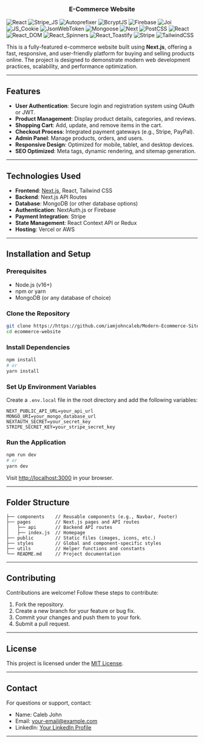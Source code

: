   <h3 align="center">E-Commerce Website</h3>
<div>
<img src="https://img.shields.io/badge/-React-61DAFB?style=for-the-badge&logo=react&logoColor=black" alt="React" />
<img src="https://img.shields.io/badge/-Stripe_JS-635BFF?style=for-the-badge&logo=stripe&logoColor=white" alt="Stripe_JS" />
<img src="https://img.shields.io/badge/-Autoprefixer-FF7139?style=for-the-badge&logo=autoprefixer&logoColor=white" alt="Autoprefixer" />
<img src="https://img.shields.io/badge/-BcryptJS-4E9A06?style=for-the-badge&logo=lock&logoColor=white" alt="BcryptJS" />
<img src="https://img.shields.io/badge/-Firebase-FFCA28?style=for-the-badge&logo=firebase&logoColor=black" alt="Firebase" />
<img src="https://img.shields.io/badge/-Joi-0052CC?style=for-the-badge&logo=joistack&logoColor=white" alt="Joi" />
<img src="https://img.shields.io/badge/-JS_Cookie-F7DF1E?style=for-the-badge&logo=javascript&logoColor=black" alt="JS_Cookie" />
<img src="https://img.shields.io/badge/-JsonWebToken-000000?style=for-the-badge&logo=jsonwebtokens&logoColor=white" alt="JsonWebToken" />
<img src="https://img.shields.io/badge/-Mongoose-800000?style=for-the-badge&logo=mongoose&logoColor=white" alt="Mongoose" />
<img src="https://img.shields.io/badge/-Next-000000?style=for-the-badge&logo=nextdotjs&logoColor=white" alt="Next" />
<img src="https://img.shields.io/badge/-PostCSS-DD3A0A?style=for-the-badge&logo=postcss&logoColor=white" alt="PostCSS" />
<img src="https://img.shields.io/badge/-React-61DAFB?style=for-the-badge&logo=react&logoColor=black" alt="React" />
<img src="https://img.shields.io/badge/-React_DOM-61DAFB?style=for-the-badge&logo=react&logoColor=black" alt="React_DOM" />
<img src="https://img.shields.io/badge/-React_Spinners-61DAFB?style=for-the-badge&logo=react&logoColor=black" alt="React_Spinners" />
<img src="https://img.shields.io/badge/-React_Toastify-FF7E41?style=for-the-badge&logo=react&logoColor=white" alt="React_Toastify" />
<img src="https://img.shields.io/badge/-Stripe-635BFF?style=for-the-badge&logo=stripe&logoColor=white" alt="Stripe" />
<img src="https://img.shields.io/badge/-TailwindCSS-38B2AC?style=for-the-badge&logo=tailwindcss&logoColor=white" alt="TailwindCSS" />


</div>

</div>

This is a fully-featured e-commerce website built using **Next.js**, offering a fast, responsive, and user-friendly platform for buying and selling products online. The project is designed to demonstrate modern web development practices, scalability, and performance optimization.

---

## Features

- **User Authentication**: Secure login and registration system using OAuth or JWT.
- **Product Management**: Display product details, categories, and reviews.
- **Shopping Cart**: Add, update, and remove items in the cart.
- **Checkout Process**: Integrated payment gateways (e.g., Stripe, PayPal).
- **Admin Panel**: Manage products, orders, and users.
- **Responsive Design**: Optimized for mobile, tablet, and desktop devices.
- **SEO Optimized**: Meta tags, dynamic rendering, and sitemap generation.

---

## Technologies Used

- **Frontend**: [Next.js](https://nextjs.org/), React, Tailwind CSS
- **Backend**: Next.js API Routes
- **Database**: MongoDB (or other database options)
- **Authentication**: NextAuth.js or Firebase
- **Payment Integration**: Stripe
- **State Management**: React Context API or Redux
- **Hosting**: Vercel or AWS

---

## Installation and Setup

### Prerequisites
- Node.js (v16+)
- npm or yarn
- MongoDB (or any database of choice)

### Clone the Repository
```bash
git clone https://https://github.com/iamjohncaleb/Modern-Ecommerce-Site.git
cd ecommerce-website
```

### Install Dependencies
```bash
npm install
# or
yarn install
```

### Set Up Environment Variables
Create a `.env.local` file in the root directory and add the following variables:
```plaintext
NEXT_PUBLIC_API_URL=your_api_url
MONGO_URI=your_mongo_database_url
NEXTAUTH_SECRET=your_secret_key
STRIPE_SECRET_KEY=your_stripe_secret_key
```

### Run the Application
```bash
npm run dev
# or
yarn dev
```
Visit [http://localhost:3000](http://localhost:3000) in your browser.

---

## Folder Structure
```plaintext
├── components    // Reusable components (e.g., Navbar, Footer)
├── pages         // Next.js pages and API routes
│   ├── api       // Backend API routes
│   ├── index.js  // Homepage
├── public        // Static files (images, icons, etc.)
├── styles        // Global and component-specific styles
├── utils         // Helper functions and constants
└── README.md     // Project documentation
```

---

## Contributing

Contributions are welcome! Follow these steps to contribute:
1. Fork the repository.
2. Create a new branch for your feature or bug fix.
3. Commit your changes and push them to your fork.
4. Submit a pull request.

---

## License

This project is licensed under the [MIT License](LICENSE).

---

## Contact

For questions or support, contact:

- Name: Caleb John
- Email: [your-email@example.com](mailto:johncaleb022@gmail.com)  
- LinkedIn: [Your LinkedIn Profile](https://www.linkedin.com/in/caleb-john-48a1bb29a)

---
